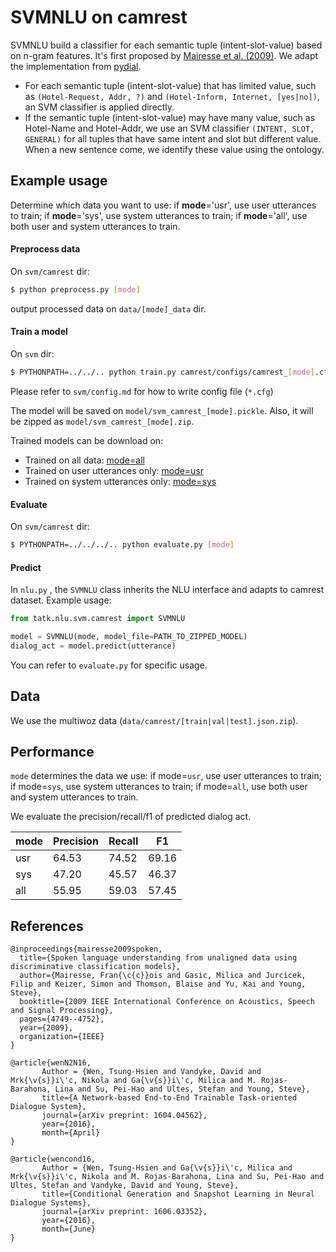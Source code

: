 # SVMNLU on camrest

SVMNLU build a classifier for each semantic tuple (intent-slot-value) based on n-gram features. It's first proposed by [Mairesse et al. (2009)](http://mairesse.s3.amazonaws.com/research/papers/icassp09-final.pdf). We adapt the implementation from [pydial](https://bitbucket.org/dialoguesystems/pydial/src/master/semi/CNetTrain/).

- For each semantic tuple (intent-slot-value) that has limited value, such as `(Hotel-Request, Addr, ?)` and `(Hotel-Inform, Internet, [yes|no])`, an SVM classifier is applied directly.
- If the semantic tuple (intent-slot-value) may have many value, such as Hotel-Name and Hotel-Addr, we use an SVM classifier `(INTENT, SLOT, GENERAL)` for all tuples that have same intent and slot but different value. When a new sentence come, we identify these value using the ontology.

## Example usage

Determine which data you want to use: if **mode**='usr', use user utterances to train; if **mode**='sys', use system utterances to train; if **mode**='all', use both user and system utterances to train.

#### Preprocess data

On `svm/camrest` dir:

```sh
$ python preprocess.py [mode]
```

output processed data on `data/[mode]_data` dir.

#### Train a model

On `svm` dir:

```sh
$ PYTHONPATH=../../.. python train.py camrest/configs/camrest_[mode].cfg
```

Please refer to `svm/config.md` for how to write config file (`*.cfg`)

The model will be saved on `model/svm_camrest_[mode].pickle`. Also, it will be zipped as `model/svm_camrest_[mode].zip`. 

Trained models can be download on: 

- Trained on all data: [mode=all](https://tatk-data.s3-ap-northeast-1.amazonaws.com/svm_camrest_all.zip)
- Trained on user utterances only: [mode=usr](https://tatk-data.s3-ap-northeast-1.amazonaws.com/svm_camrest_usr.zip)
- Trained on system utterances only: [mode=sys](https://tatk-data.s3-ap-northeast-1.amazonaws.com/svm_multiwoz_usr.zip)

#### Evaluate

On `svm/camrest` dir:

```sh
$ PYTHONPATH=../../../.. python evaluate.py [mode]
```

#### Predict

In `nlu.py` , the `SVMNLU` class inherits the NLU interface and adapts to camrest dataset. Example usage:

```python
from tatk.nlu.svm.camrest import SVMNLU

model = SVMNLU(mode, model_file=PATH_TO_ZIPPED_MODEL)
dialog_act = model.predict(utterance)
```

You can refer to `evaluate.py` for specific usage.

## Data

We use the multiwoz data (`data/camrest/[train|val|test].json.zip`).

## Performance

`mode` determines the data we use: if mode=`usr`, use user utterances to train; if mode=`sys`, use system utterances to train; if mode=`all`, use both user and system utterances to train.

We evaluate the precision/recall/f1 of predicted dialog act.

| mode | Precision | Recall | F1    |
| ---- | --------- | ------ | ----- |
| usr  | 64.53     | 74.52  | 69.16 |
| sys  | 47.20     | 45.57  | 46.37 |
| all  | 55.95     | 59.03  | 57.45 |

## References

```
@inproceedings{mairesse2009spoken,
  title={Spoken language understanding from unaligned data using discriminative classification models},
  author={Mairesse, Fran{\c{c}}ois and Gasic, Milica and Jurcicek, Filip and Keizer, Simon and Thomson, Blaise and Yu, Kai and Young, Steve},
  booktitle={2009 IEEE International Conference on Acoustics, Speech and Signal Processing},
  pages={4749--4752},
  year={2009},
  organization={IEEE}
}

@article{wenN2N16,
       Author = {Wen, Tsung-Hsien and Vandyke, David and Mrk{\v{s}}i\'c, Nikola and Ga{\v{s}}i\'c, Milica and M. Rojas-Barahona, Lina and Su, Pei-Hao and Ultes, Stefan and Young, Steve},
       title={A Network-based End-to-End Trainable Task-oriented Dialogue System},
       journal={arXiv preprint: 1604.04562},
       year={2016},
       month={April}
}

@article{wencond16,
       Author = {Wen, Tsung-Hsien and Ga{\v{s}}i\'c, Milica and Mrk{\v{s}}i\'c, Nikola and M. Rojas-Barahona, Lina and Su, Pei-Hao and Ultes, Stefan and Vandyke, David and Young, Steve},
       title={Conditional Generation and Snapshot Learning in Neural Dialogue Systems},
       journal={arXiv preprint: 1606.03352},
       year={2016},
       month={June}
}
```

